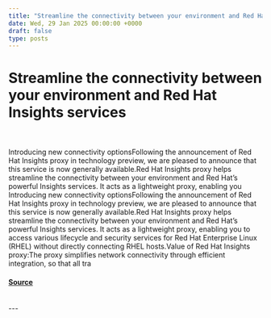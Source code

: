 ```yaml
---
title: "Streamline the connectivity between your environment and Red Hat Insights services"
date: Wed, 29 Jan 2025 00:00:00 +0000
draft: false
type: posts
---
```

# Streamline the connectivity between your environment and Red Hat Insights services

<br/>

<br/>
Introducing new connectivity optionsFollowing the announcement of Red Hat Insights proxy in technology preview, we are pleased to announce that this service is now generally available.Red Hat Insights proxy helps streamline the connectivity between your environment and Red Hat’s powerful Insights services. It acts as a lightweight proxy, enabling you
<br/>
Introducing new connectivity optionsFollowing the announcement of Red Hat Insights proxy in technology preview, we are pleased to announce that this service is now generally available.Red Hat Insights proxy helps streamline the connectivity between your environment and Red Hat’s powerful Insights services. It acts as a lightweight proxy, enabling you to access various lifecycle and security services for Red Hat Enterprise Linux (RHEL) without directly connecting RHEL hosts.Value of Red Hat Insights proxy:The proxy simplifies network connectivity through efficient integration, so that all tra

#### [Source](https://www.redhat.com/en/blog/streamline-connectivity-between-your-environment-and-red-hat-insights-services)

<br/>
---
